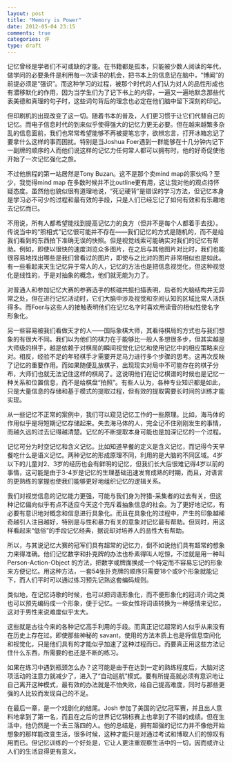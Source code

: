 ```yaml
---
layout: post
title: "Memory is Power"
date: 2012-05-04 23:15
comments: true
categories: 评
type: draft
---
```


记忆曾经是学者们不可或缺的才能。在书籍都是孤本，只能被少数人阅读的年代，做学问的必要条件是利用每一次读书的机会，把书本上的信息记在脑中，“博闻”的前提必须是“强识”。而这种学习的过程，被那个时代的人们认为对人的品性形成也有潜移默化的作用，因为当学生们为了记下书上的内容，一遍又一遍地默念那些代表美德和真理的句子时，这些词句背后的理念也必定在他们脑中留下深刻的印记。

但印刷机的出现改变了这一切。随着书本的普及，人们更习惯于让它们代替自己的记忆。而电子信息时代的到来似乎使得强大的记忆力更无必要。但在越来越繁多杂乱的信息面前，我们也常常希望能够不再被提笔忘字，欲辨忘言，打开冰箱忘记了要拿什么这样的事而困扰。特别是当Joshua Foer遇到一群能够在十几分钟内记下一副牌的顺序的人而他们说这样的记忆力任何常人都可以拥有时，他的好奇促使他开始了一次记忆强化之旅。

不过他旅程的第一站居然是Tony Buzan。这不是那个卖mind map的家伙吗？至少，我觉得mind map 在多数时候并不比outline更有用，这让我对他的观点持怀疑态度。虽然他也貌似很有道理地说，“死记硬背”是错误的学习方法，但记忆本身是学习必不可少的过程和最有效的手段，只是人们已经忘记了如何有效和有乐趣地去记忆而已。

不用说，所有人都希望能找到提高记忆力的良方（但并不是每个人都着手去找）。传说当中的“照相式”记忆很可能并不存在——我们记忆的方式是随机的，而不是给我们看到的东西拍下准确无误的快照。但是视觉线索可能确实对我们的记忆有帮助。例如，即使以很快的速度浏览众多图片，在之后与其他图片对比时，我们也能很容易地找出哪些是我们曾看过的图片，即使与之比对的图片非常相似也是如此。有一些看起来天生记忆异于常人的人，记忆的方法也是把信息视觉化，但这种视觉化是线性的，于是对抽象的概念，他们就无能为力了。

对普通人和参加记忆大赛的参赛选手的核磁共振扫描表明，后者的大脑结构并无异常之处，但在进行记忆活动时，它们大脑中涉及视觉和空间认知的区域比常人活跃得多。而Foer与这些人的接触表明他们在记忆名字时喜欢用读音的相似性使名字形象化。

另一些容易被我们看做天才的人——国际象棋大师，其看待棋局的方式也与我们想象的有很大不同。我们以为他们的棋力在于能够比一般人多想很多步，但其实越是大师级的棋手，越是依赖于对棋局的瞬间视觉化记忆和使用记忆中的相应策略来应对。相反，经验不足的年轻棋手才需要开足马力进行多个步骤的思考。这再次反映了记忆的重要作用。而如果随便乱放棋子，出现现实对局中不可能存在的棋子分布，大师们也就无法记住这样的棋局了。这说明他们在记忆棋谱的时候也是记忆一种关系和位置信息，而不是给棋盘“拍照”。有些人认为，各种专业知识都是如此，只是大量信息的存储和基于模式的提取过程，但有效的提取需要长时间的训练才能实现。

从一些记忆不正常的案例中，我们可以窥见记忆工作的一些原理。比如，海马体的作用似乎是将短期记忆存储起来。失去海马体的人，完全记不住刚刚发生的事情，而越久远的过去记得越清楚。记忆的不断提取本身可能也是加深记忆的一个过程。

记忆可分为时空记忆和含义记忆。比如知道早餐的定义是含义记忆，而记得今天早餐吃什么是语义记忆。两种记忆的形成原理不同，利用的是大脑的不同区域。4岁以下的儿童对2、3岁的经历也会有鲜明的记忆，但我们长大后很难记得4岁以前的事情，这可能是由于3-4岁是记忆的生理基础迅速发育成熟的时期，而且，对语言的更熟练的掌握也使我们能够更好地组织记忆的逻辑关系。

我们对视觉信息的记忆能力更强，可能与我们身为狩猎-采集者的过去有关，但这种记忆偏向似乎有点不适应今天这个充斥着抽象信息的社会。为了更好地记忆，有必要有意识地对概念和信息进行具象化。而且在具象化的过程中，产生的印象越稀奇越引人注目越好，特别是与性和暴力有关的意象对记忆最有帮助。但同时，用这样看起来“低俗”的手段记忆经典，据说却对培养人的品性大有帮助。

所以，与其说记忆大赛的冠军们具有超常的记忆力，倒不如说他们具有超常的想象力来得准确。他们记忆数字和扑克牌的办法也朴素得叫人吃惊，不过就是用一种叫 Person-Action-Object 的方法，把数字或牌面换成一个特定而不容易忘记的形象来方便记忆。用这种方法，一套54张扑克牌的顺序只需要18个或9个形象就能记下，而人们平时可以通过练习预先记熟这套编码规则。

类似地，在记忆诗歌的时候，也可以把词语形象化，而不便形象化的冠词介词之类也可以预先编码成一个形象，便于记忆。一些女性将词语转换为一种感情来记忆，这对于男性来说难度似乎太大。

这些就是古往今来的各种记忆高手利用的手段。而真正记忆超常的人似乎从来没有在历史上存在过。即使那些神秘的 savant，使用的方法本质上也是将信息空间化和视觉化，只是他们具有的才能似乎加速了这种过程而已。而要真正用这些方法记住什么东西，所需要的也还是不断的练习。

如果在练习中遇到瓶颈怎么办？这可能是由于在达到一定的熟练程度后，大脑对这项活动的注意力就减少了，进入了“自动巡航”模式。要有所提高就必须有意识地让自己离开这种模式，最有效的办法就是不怕失败，给自己提高难度，同时与那些更强的人比较而发现自己的不足。

在最后一章，是一个戏剧化的结尾。Josh
参加了美国的记忆冠军赛，并且出人意料地拿到了第一名，而且在之后的世界记忆锦标赛上也拿到了不错的成绩。但在生活中，他仍然是一个丢三落四的人。他的总结是，拥有超强的记忆力并不像他开始想象的那样能改变生活，很多时候，这种才能只是对通过考试和博取人们的惊叹有用而已。但记忆训练的一个好处是，它让人更注重观察生活中的一切，因而或许让人们的生活显得更有意义。
